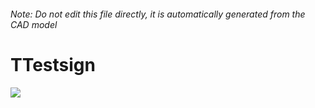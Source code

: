 ###### Note: Do not edit this file directly, it is automatically generated from the CAD model

# TTestsign

![](/project.svg)

